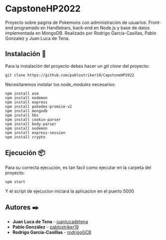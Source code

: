 # CapstoneHP2022
Proyecto sobre pagina de Pokemons con administración de usuarios. 
Front-end programado en Handlebars, back-end en Node.js y base de datos implementada en MongoDB.
Realizado por Rodrigo García-Casillas, Pablo Gonzalez y Juan Luca de Tena.

## Instalación 🔧

Para la instalación del proyecto debes hacer un *git clone* del proyecto:
```
git clone https://github.com/pablostriker19/CapstoneHP2022
```
Necesitaremos instalar los *node_modules* necesarios:
```
npm install esm
npm install nodemon
npm install express
npm install pokedex-promise-v2
npm install mongodb
npm install hbs
npm install cookie-parser
npm install body-parser
npm install nodemon
npm install express-session
npm install crypto
```

## Ejecución 📦

Para su correcta ejecucion, es tan facil como ejecutar en la carpeta del proyecto:
```
npm start
```
Y el script de ejecucion iniciará la aplicacion en el puerto 5000

## Autores ✒️

* **Juan Luca de Tena** - [juanlucadetena](https://github.com/juanlucadetena)
* **Pablo González** - [pablostriker19](https://github.com/pablostriker19)
* **Rodrigo García-Casillas** - [rodrigoGCB](https://github.com/villanuevand)

